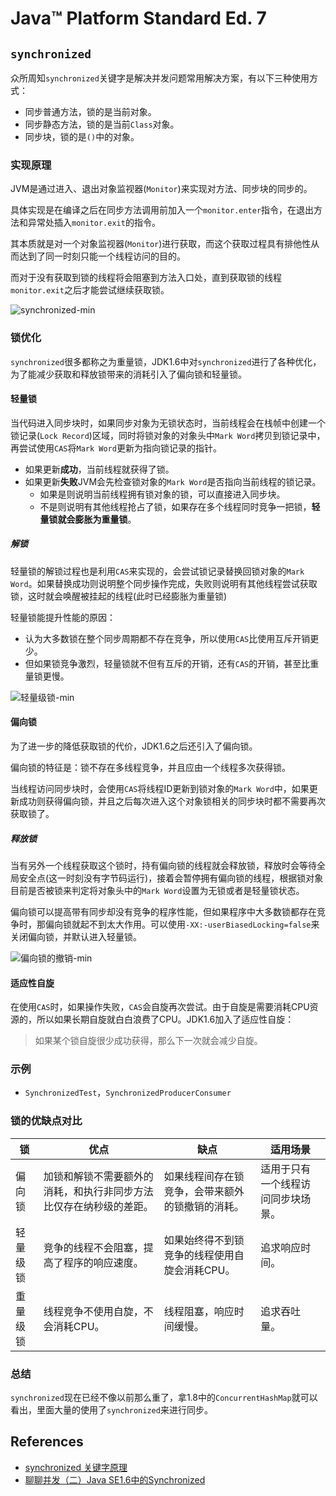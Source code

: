 # Java™ Platform Standard Ed. 7

## `synchronized`
众所周知`synchronized`关键字是解决并发问题常用解决方案，有以下三种使用方式：
- 同步普通方法，锁的是当前对象。
- 同步静态方法，锁的是当前`Class`对象。
- 同步块，锁的是`()`中的对象。

### 实现原理
JVM是通过进入、退出对象监视器(`Monitor`)来实现对方法、同步块的同步的。

具体实现是在编译之后在同步方法调用前加入一个`monitor.enter`指令，在退出方法和异常处插入`monitor.exit`的指令。

其本质就是对一个对象监视器(`Monitor`)进行获取，而这个获取过程具有排他性从而达到了同一时刻只能一个线程访问的目的。

而对于没有获取到锁的线程将会阻塞到方法入口处，直到获取锁的线程`monitor.exit`之后才能尝试继续获取锁。

![synchronized-min](http://www.wailian.work/images/2018/10/23/synchronized-min.png)

### 锁优化
`synchronized`很多都称之为重量锁，JDK1.6中对`synchronized`进行了各种优化，为了能减少获取和释放锁带来的消耗引入了偏向锁和轻量锁。

#### 轻量锁
当代码进入同步块时，如果同步对象为无锁状态时，当前线程会在栈帧中创建一个锁记录(`Lock Record`)区域，同时将锁对象的对象头中`Mark Word`拷贝到锁记录中，再尝试使用`CAS`将`Mark Word`更新为指向锁记录的指针。
- 如果更新**成功**，当前线程就获得了锁。
- 如果更新**失败**JVM会先检查锁对象的`Mark Word`是否指向当前线程的锁记录。
    - 如果是则说明当前线程拥有锁对象的锁，可以直接进入同步块。
    - 不是则说明有其他线程抢占了锁，如果存在多个线程同时竞争一把锁，**轻量锁就会膨胀为重量锁**。

##### 解锁
轻量锁的解锁过程也是利用`CAS`来实现的，会尝试锁记录替换回锁对象的`Mark Word`。如果替换成功则说明整个同步操作完成，失败则说明有其他线程尝试获取锁，这时就会唤醒被挂起的线程(此时已经膨胀为重量锁)

轻量锁能提升性能的原因：
- 认为大多数锁在整个同步周期都不存在竞争，所以使用`CAS`比使用互斥开销更少。
- 但如果锁竞争激烈，轻量锁就不但有互斥的开销，还有`CAS`的开销，甚至比重量锁更慢。

![轻量级锁-min](http://www.wailian.work/images/2018/10/23/-min62638.png)

#### 偏向锁
为了进一步的降低获取锁的代价，JDK1.6之后还引入了偏向锁。

偏向锁的特征是：锁不存在多线程竞争，并且应由一个线程多次获得锁。

当线程访问同步块时，会使用`CAS`将线程ID更新到锁对象的`Mark Word`中，如果更新成功则获得偏向锁，并且之后每次进入这个对象锁相关的同步块时都不需要再次获取锁了。

##### 释放锁
当有另外一个线程获取这个锁时，持有偏向锁的线程就会释放锁，释放时会等待全局安全点(这一时刻没有字节码运行)，接着会暂停拥有偏向锁的线程，根据锁对象目前是否被锁来判定将对象头中的`Mark Word`设置为无锁或者是轻量锁状态。
      
偏向锁可以提高带有同步却没有竞争的程序性能，但如果程序中大多数锁都存在竞争时，那偏向锁就起不到太大作用。可以使用`-XX:-userBiasedLocking=false`来关闭偏向锁，并默认进入轻量锁。

![偏向锁的撤销-min](http://www.wailian.work/images/2018/10/23/-min.png)

#### 适应性自旋
在使用`CAS`时，如果操作失败，`CAS`会自旋再次尝试。由于自旋是需要消耗CPU资源的，所以如果长期自旋就白白浪费了CPU。JDK1.6加入了适应性自旋：
>如果某个锁自旋很少成功获得，那么下一次就会减少自旋。

### 示例
- `SynchronizedTest`，`SynchronizedProducerConsumer`

### 锁的优缺点对比

锁 | 优点 | 缺点 | 适用场景
---|------|------|----
偏向锁 | 加锁和解锁不需要额外的消耗，和执行非同步方法比仅存在纳秒级的差距。 | 如果线程间存在锁竞争，会带来额外的锁撤销的消耗。 | 适用于只有一个线程访问同步块场景。
轻量级锁 | 竞争的线程不会阻塞，提高了程序的响应速度。 | 如果始终得不到锁竞争的线程使用自旋会消耗CPU。 | 追求响应时间。 | 同步块执行速度非常快。
重量级锁 | 线程竞争不使用自旋，不会消耗CPU。 | 线程阻塞，响应时间缓慢。 | 追求吞吐量。 | 同步块执行速度较长。

### 总结
`synchronized`现在已经不像以前那么重了，拿1.8中的`ConcurrentHashMap`就可以看出，里面大量的使用了`synchronized`来进行同步。

## References
- [synchronized 关键字原理](https://crossoverjie.top/2018/01/14/Synchronize/)	
- [聊聊并发（二）Java SE1.6中的Synchronized](http://ifeve.com/java-synchronized/)